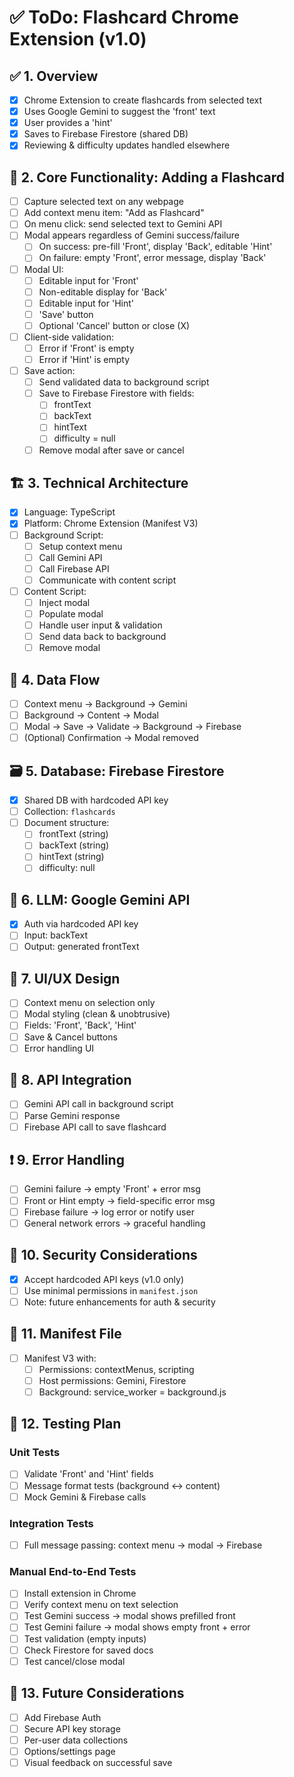 # ✅ ToDo: Flashcard Chrome Extension (v1.0)

## ✅ 1. Overview

- [x] Chrome Extension to create flashcards from selected text
- [x] Uses Google Gemini to suggest the 'front' text
- [x] User provides a 'hint'
- [x] Saves to Firebase Firestore (shared DB)
- [x] Reviewing & difficulty updates handled elsewhere

## 🧠 2. Core Functionality: Adding a Flashcard

- [ ] Capture selected text on any webpage
- [ ] Add context menu item: "Add as Flashcard"
- [ ] On menu click: send selected text to Gemini API
- [ ] Modal appears regardless of Gemini success/failure
  - [ ] On success: pre-fill 'Front', display 'Back', editable 'Hint'
  - [ ] On failure: empty 'Front', error message, display 'Back'
- [ ] Modal UI:
  - [ ] Editable input for 'Front'
  - [ ] Non-editable display for 'Back'
  - [ ] Editable input for 'Hint'
  - [ ] 'Save' button
  - [ ] Optional 'Cancel' button or close (X)
- [ ] Client-side validation:
  - [ ] Error if 'Front' is empty
  - [ ] Error if 'Hint' is empty
- [ ] Save action:
  - [ ] Send validated data to background script
  - [ ] Save to Firebase Firestore with fields:
    - [ ] frontText
    - [ ] backText
    - [ ] hintText
    - [ ] difficulty = null
  - [ ] Remove modal after save or cancel

## 🏗️ 3. Technical Architecture

- [x] Language: TypeScript
- [x] Platform: Chrome Extension (Manifest V3)
- [ ] Background Script:
  - [ ] Setup context menu
  - [ ] Call Gemini API
  - [ ] Call Firebase API
  - [ ] Communicate with content script
- [ ] Content Script:
  - [ ] Inject modal
  - [ ] Populate modal
  - [ ] Handle user input & validation
  - [ ] Send data back to background
  - [ ] Remove modal

## 🔁 4. Data Flow

- [ ] Context menu -> Background -> Gemini
- [ ] Background -> Content -> Modal
- [ ] Modal -> Save -> Validate -> Background -> Firebase
- [ ] (Optional) Confirmation -> Modal removed

## 🗃️ 5. Database: Firebase Firestore

- [x] Shared DB with hardcoded API key
- [ ] Collection: `flashcards`
- [ ] Document structure:
  - [ ] frontText (string)
  - [ ] backText (string)
  - [ ] hintText (string)
  - [ ] difficulty: null

## 🤖 6. LLM: Google Gemini API

- [x] Auth via hardcoded API key
- [ ] Input: backText
- [ ] Output: generated frontText

## 🎨 7. UI/UX Design

- [ ] Context menu on selection only
- [ ] Modal styling (clean & unobtrusive)
- [ ] Fields: 'Front', 'Back', 'Hint'
- [ ] Save & Cancel buttons
- [ ] Error handling UI

## 🔌 8. API Integration

- [ ] Gemini API call in background script
- [ ] Parse Gemini response
- [ ] Firebase API call to save flashcard

## ❗ 9. Error Handling

- [ ] Gemini failure → empty 'Front' + error msg
- [ ] Front or Hint empty → field-specific error msg
- [ ] Firebase failure → log error or notify user
- [ ] General network errors → graceful handling

## 🔐 10. Security Considerations

- [x] Accept hardcoded API keys (v1.0 only)
- [ ] Use minimal permissions in `manifest.json`
- [ ] Note: future enhancements for auth & security

## 📄 11. Manifest File

- [ ] Manifest V3 with:
  - [ ] Permissions: contextMenus, scripting
  - [ ] Host permissions: Gemini, Firestore
  - [ ] Background: service_worker = background.js

## 🧪 12. Testing Plan

### Unit Tests

- [ ] Validate 'Front' and 'Hint' fields
- [ ] Message format tests (background <-> content)
- [ ] Mock Gemini & Firebase calls

### Integration Tests

- [ ] Full message passing: context menu -> modal -> Firebase

### Manual End-to-End Tests

- [ ] Install extension in Chrome
- [ ] Verify context menu on text selection
- [ ] Test Gemini success → modal shows prefilled front
- [ ] Test Gemini failure → modal shows empty front + error
- [ ] Test validation (empty inputs)
- [ ] Check Firestore for saved docs
- [ ] Test cancel/close modal

## 🚀 13. Future Considerations

- [ ] Add Firebase Auth
- [ ] Secure API key storage
- [ ] Per-user data collections
- [ ] Options/settings page
- [ ] Visual feedback on successful save
